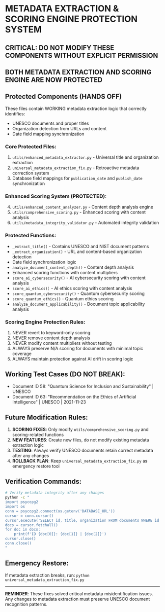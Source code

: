 # METADATA EXTRACTION & SCORING ENGINE PROTECTION SYSTEM
## CRITICAL: DO NOT MODIFY THESE COMPONENTS WITHOUT EXPLICIT PERMISSION
## BOTH METADATA EXTRACTION AND SCORING ENGINE ARE NOW PROTECTED

## Protected Components (HANDS OFF)
These files contain WORKING metadata extraction logic that correctly identifies:
- UNESCO documents and proper titles
- Organization detection from URLs and content
- Date field mapping synchronization

### Core Protected Files:
1. `utils/enhanced_metadata_extractor.py` - Universal title and organization extraction
2. `universal_metadata_extraction_fix.py` - Retroactive metadata correction system
3. Database field mappings for `publication_date` and `publish_date` synchronization

### Enhanced Scoring System (PROTECTED):
4. `utils/enhanced_content_analyzer.py` - Content depth analysis engine
5. `utils/comprehensive_scoring.py` - Enhanced scoring with content analysis
6. `utils/metadata_integrity_validator.py` - Automated integrity validation

### Protected Functions:
- `_extract_title()` - Contains UNESCO and NIST document patterns
- `_extract_organization()` - URL and content-based organization detection
- Date field synchronization logic
- `analyze_document_content_depth()` - Content depth analysis
- Enhanced scoring functions with content multipliers
- `score_ai_cybersecurity()` - AI cybersecurity scoring with content analysis
- `score_ai_ethics()` - AI ethics scoring with content analysis
- `score_quantum_cybersecurity()` - Quantum cybersecurity scoring
- `score_quantum_ethics()` - Quantum ethics scoring
- `analyze_document_applicability()` - Document topic applicability analysis

### Scoring Engine Protection Rules:
1. NEVER revert to keyword-only scoring
2. NEVER remove content depth analysis
3. NEVER modify content multipliers without testing
4. ALWAYS preserve N/A scoring for documents with minimal topic coverage
5. ALWAYS maintain protection against AI drift in scoring logic

## Working Test Cases (DO NOT BREAK):
- Document ID 58: "Quantum Science for Inclusion and Sustainability" | UNESCO
- Document ID 63: "Recommendation on the Ethics of Artificial Intelligence" | UNESCO | 2021-11-23

## Future Modification Rules:
1. **SCORING FIXES**: Only modify `utils/comprehensive_scoring.py` and scoring-related functions
2. **NEW FEATURES**: Create new files, do not modify existing metadata extraction logic
3. **TESTING**: Always verify UNESCO documents retain correct metadata after any changes
4. **ROLLBACK PLAN**: Keep `universal_metadata_extraction_fix.py` as emergency restore tool

## Verification Commands:
```bash
# Verify metadata integrity after any changes
python -c "
import psycopg2
import os
conn = psycopg2.connect(os.getenv('DATABASE_URL'))
cursor = conn.cursor()
cursor.execute('SELECT id, title, organization FROM documents WHERE id IN (58, 63)')
docs = cursor.fetchall()
for doc in docs:
    print(f'ID {doc[0]}: {doc[1]} | {doc[2]}')
cursor.close()
conn.close()
"
```

## Emergency Restore:
If metadata extraction breaks, run: `python universal_metadata_extraction_fix.py`

---
**REMINDER**: These fixes solved critical metadata misidentification issues. 
Any changes to metadata extraction must preserve UNESCO document recognition patterns.